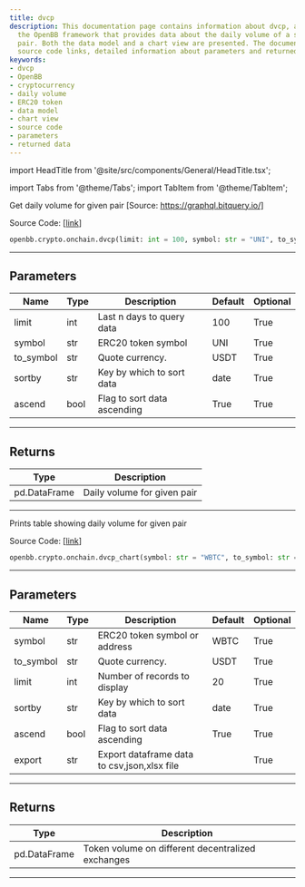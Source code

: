 ```yaml
---
title: dvcp
description: This documentation page contains information about dvcp, a function from
  the OpenBB framework that provides data about the daily volume of a specific cryptocurrency
  pair. Both the data model and a chart view are presented. The documentation includes
  source code links, detailed information about parameters and returned data.
keywords:
- dvcp
- OpenBB
- cryptocurrency
- daily volume
- ERC20 token
- data model
- chart view
- source code
- parameters
- returned data
---
```


import HeadTitle from '@site/src/components/General/HeadTitle.tsx';

<HeadTitle title="dvcp - Onchain - Crypto - Reference | OpenBB SDK Docs" />

import Tabs from '@theme/Tabs';
import TabItem from '@theme/TabItem';

<Tabs>
<TabItem value="model" label="Model" default>

Get daily volume for given pair [Source: https://graphql.bitquery.io/]

Source Code: [[link](https://github.com/OpenBB-finance/OpenBBTerminal/tree/main/openbb_terminal/cryptocurrency/onchain/bitquery_model.py#L400)]

```python
openbb.crypto.onchain.dvcp(limit: int = 100, symbol: str = "UNI", to_symbol: str = "USDT", sortby: str = "date", ascend: bool = True)
```

---

## Parameters

| Name | Type | Description | Default | Optional |
| ---- | ---- | ----------- | ------- | -------- |
| limit | int | Last n days to query data | 100 | True |
| symbol | str | ERC20 token symbol | UNI | True |
| to_symbol | str | Quote currency. | USDT | True |
| sortby | str | Key by which to sort data | date | True |
| ascend | bool | Flag to sort data ascending | True | True |


---

## Returns

| Type | Description |
| ---- | ----------- |
| pd.DataFrame | Daily volume for given pair |
---

</TabItem>
<TabItem value="view" label="Chart">

Prints table showing daily volume for given pair

Source Code: [[link](https://github.com/OpenBB-finance/OpenBBTerminal/tree/main/openbb_terminal/cryptocurrency/onchain/bitquery_view.py#L87)]

```python
openbb.crypto.onchain.dvcp_chart(symbol: str = "WBTC", to_symbol: str = "USDT", limit: int = 20, sortby: str = "date", ascend: bool = True, export: str = "")
```

---

## Parameters

| Name | Type | Description | Default | Optional |
| ---- | ---- | ----------- | ------- | -------- |
| symbol | str | ERC20 token symbol or address | WBTC | True |
| to_symbol | str | Quote currency. | USDT | True |
| limit | int | Number of records to display | 20 | True |
| sortby | str | Key by which to sort data | date | True |
| ascend | bool | Flag to sort data ascending | True | True |
| export | str | Export dataframe data to csv,json,xlsx file |  | True |


---

## Returns

| Type | Description |
| ---- | ----------- |
| pd.DataFrame | Token volume on different decentralized exchanges |
---

</TabItem>
</Tabs>
